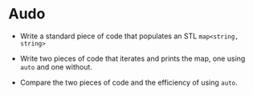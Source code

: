 # Audo

* Write a standard piece of code that populates an STL `map<string, string>`

* Write two pieces of code that iterates and prints the map, one using `auto` and one without.

* Compare the two pieces of code and the efficiency of using `auto`.
